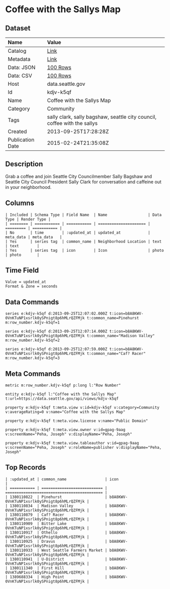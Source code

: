 # Coffee with the Sallys Map

## Dataset

| Name | Value |
| :--- | :---- |
| Catalog | [Link](https://catalog.data.gov/dataset/coffee-with-the-sallys-map-02359) |
| Metadata | [Link](https://data.seattle.gov/api/views/kdjv-k5qf) |
| Data: JSON | [100 Rows](https://data.seattle.gov/api/views/kdjv-k5qf/rows.json?max_rows=100) |
| Data: CSV | [100 Rows](https://data.seattle.gov/api/views/kdjv-k5qf/rows.csv?max_rows=100) |
| Host | data.seattle.gov |
| Id | kdjv-k5qf |
| Name | Coffee with the Sallys Map |
| Category | Community |
| Tags | sally clark, sally bagshaw, seattle city council, coffee with the sallys |
| Created | 2013-09-25T17:28:28Z |
| Publication Date | 2015-02-24T21:35:08Z |

## Description

Grab a coffee and join Seattle City Councilmember Sally Bagshaw and Seattle City Council President Sally Clark for conversation and caffeine out in your neighborhood.

## Columns

```ls
| Included | Schema Type | Field Name  | Name                  | Data Type | Render Type |
| ======== | =========== | =========== | ===================== | ========= | =========== |
| No       | time        | :updated_at | updated_at            | meta_data | meta_data   |
| Yes      | series tag  | common_name | Neighborhood Location | text      | text        |
| Yes      | series tag  | icon        | Icon                  | photo     | photo       |
```

## Time Field

```ls
Value = updated_at
Format & Zone = seconds
```

## Data Commands

```ls
series e:kdjv-k5qf d:2013-09-25T12:07:02.000Z t:icon=b8A8KWV-0VnKTuNP1xsrlk0ySPnigt8p6hMLrQZFMjk t:common_name=Pinehurst m:row_number.kdjv-k5qf=1

series e:kdjv-k5qf d:2013-09-25T12:07:14.000Z t:icon=b8A8KWV-0VnKTuNP1xsrlk0ySPnigt8p6hMLrQZFMjk t:common_name="Madison Valley" m:row_number.kdjv-k5qf=2

series e:kdjv-k5qf d:2013-09-25T12:07:59.000Z t:icon=b8A8KWV-0VnKTuNP1xsrlk0ySPnigt8p6hMLrQZFMjk t:common_name="Caf? Racer" m:row_number.kdjv-k5qf=3
```

## Meta Commands

```ls
metric m:row_number.kdjv-k5qf p:long l:"Row Number"

entity e:kdjv-k5qf l:"Coffee with the Sallys Map" t:url=https://data.seattle.gov/api/views/kdjv-k5qf

property e:kdjv-k5qf t:meta.view v:id=kdjv-k5qf v:category=Community v:averageRating=0 v:name="Coffee with the Sallys Map"

property e:kdjv-k5qf t:meta.view.license v:name="Public Domain"

property e:kdjv-k5qf t:meta.view.owner v:id=gpag-9aag v:screenName="Peha, Joseph" v:displayName="Peha, Joseph"

property e:kdjv-k5qf t:meta.view.tableauthor v:id=gpag-9aag v:screenName="Peha, Joseph" v:roleName=publisher v:displayName="Peha, Joseph"
```

## Top Records

```ls
| :updated_at | common_name                 | icon                                        | 
| =========== | =========================== | =========================================== | 
| 1380110822  | Pinehurst                   | b8A8KWV-0VnKTuNP1xsrlk0ySPnigt8p6hMLrQZFMjk | 
| 1380110834  | Madison Valley              | b8A8KWV-0VnKTuNP1xsrlk0ySPnigt8p6hMLrQZFMjk | 
| 1380110879  | Caf? Racer                  | b8A8KWV-0VnKTuNP1xsrlk0ySPnigt8p6hMLrQZFMjk | 
| 1380110909  | Bitter Lake                 | b8A8KWV-0VnKTuNP1xsrlk0ySPnigt8p6hMLrQZFMjk | 
| 1380110917  | Othello                     | b8A8KWV-0VnKTuNP1xsrlk0ySPnigt8p6hMLrQZFMjk | 
| 1380110925  | Dravus                      | b8A8KWV-0VnKTuNP1xsrlk0ySPnigt8p6hMLrQZFMjk | 
| 1380110933  | West Seattle Farmers Market | b8A8KWV-0VnKTuNP1xsrlk0ySPnigt8p6hMLrQZFMjk | 
| 1380110941  | U-District                  | b8A8KWV-0VnKTuNP1xsrlk0ySPnigt8p6hMLrQZFMjk | 
| 1380111340  | First Hill                  | b8A8KWV-0VnKTuNP1xsrlk0ySPnigt8p6hMLrQZFMjk | 
| 1389688334  | High Point                  | b8A8KWV-0VnKTuNP1xsrlk0ySPnigt8p6hMLrQZFMjk | 
```